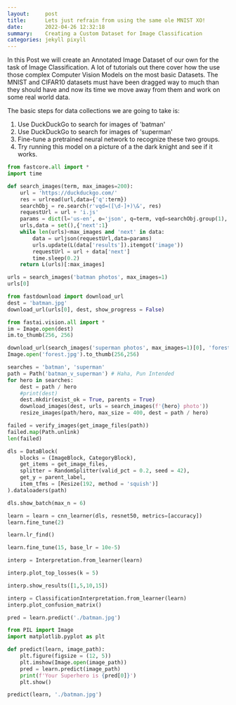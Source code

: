 ```yaml
---
layout:     post
title:      Lets just refrain from using the same ole MNIST XO!
date:       2022-04-26 12:32:18
summary:    Creating a Custom Dataset for Image Classification
categories: jekyll pixyll
---
```



In this Post we will create an Annotated Image Dataset of our own for the task of Image Classification. A lot of tutorials out there cover how the use those complex Computer Vision Models on the most basic Datasets. The MNIST and CIFAR10 datasets must have been dragged way to much than they should have and now its time we move away from them and work on some real world data. 

The basic steps for data collections we are going to take is:

1. Use DuckDuckGo to search for images of 'batman'
2. Use DuckDuckGo to search for images of 'superman'
3. Fine-tune a pretrained neural network to recognize these two groups.
4. Try running this model on a picture of a the dark knight and see if it works. 


```python
from fastcore.all import *
import time

def search_images(term, max_images=200):
    url = 'https://duckduckgo.com/'
    res = urlread(url,data={'q':term})
    searchObj = re.search(r'vqd=([\d-]+)\&', res)
    requestUrl = url + 'i.js'
    params = dict(l='us-en', o='json', q=term, vqd=searchObj.group(1), f=',,,', p='1', v7exp='a')
    urls,data = set(),{'next':1}
    while len(urls)<max_images and 'next' in data:
        data = urljson(requestUrl,data=params)
        urls.update(L(data['results']).itemgot('image'))
        requestUrl = url + data['next']
        time.sleep(0.2)
    return L(urls)[:max_images]
```


```python
urls = search_images('batman photos', max_images=1)
urls[0]
```


```python
from fastdownload import download_url
dest = 'batman.jpg'
download_url(urls[0], dest, show_progress = False)

from fastai.vision.all import *
im = Image.open(dest)
im.to_thumb(256, 256)
```


```python
download_url(search_images('superman photos', max_images=1)[0], 'forest.jpg', show_progress=False)
Image.open('forest.jpg').to_thumb(256,256)
```


```python
searches = 'batman', 'superman'
path = Path('batman_v_superman') # Haha, Pun Intended
for hero in searches:
    dest = path / hero
    #print(dest)
    dest.mkdir(exist_ok = True, parents = True)
    download_images(dest, urls = search_images(f'{hero} photo'))
    resize_images(path/hero, max_size = 400, dest = path / hero)
```


```python
failed = verify_images(get_image_files(path))
failed.map(Path.unlink)
len(failed)
```


```python
dls = DataBlock(
    blocks = (ImageBlock, CategoryBlock),
    get_items = get_image_files,
    splitter = RandomSplitter(valid_pct = 0.2, seed = 42),
    get_y = parent_label,
    item_tfms = [Resize(192, method = 'squish')]
).dataloaders(path)

dls.show_batch(max_n = 6)
```


```python
learn = learn = cnn_learner(dls, resnet50, metrics=[accuracy])
learn.fine_tune(2)
```


```python
learn.lr_find()
```


```python
learn.fine_tune(15, base_lr = 10e-5)
```


```python
interp = Interpretation.from_learner(learn)
```


```python
interp.plot_top_losses(k = 5)
```


```python
interp.show_results([1,5,10,15])
```


```python
interp = ClassificationInterpretation.from_learner(learn)
interp.plot_confusion_matrix()
```


```python
pred = learn.predict('./batman.jpg')
```


```python
from PIL import Image
import matplotlib.pyplot as plt

def predict(learn, image_path):
    plt.figure(figsize = (12, 5))
    plt.imshow(Image.open(image_path))
    pred = learn.predict(image_path)
    print(f'Your Superhero is {pred[0]}')
    plt.show()
```


```python
predict(learn, './batman.jpg')
```


```python

```
